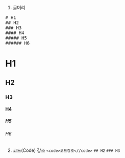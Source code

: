 1. 글머리
<pre>
# H1
## H2
### H3
#### H4
##### H5
###### H6
</pre>
# H1
## H2
### H3
#### H4
##### H5
###### H6

2. 코드(Code) 강조
<code>\<code\>코드강조\<//code\></code>
<code>## H2</code>
<code>### H3</code>
